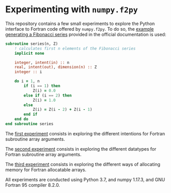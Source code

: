 # Experimenting with `numpy.f2py`

This repository contains a few small experiments to explore the Python interface to Fortran code offered by `numpy.f2py`. To do so, the [example generating a Fibonacci series](https://docs.scipy.org/doc/numpy/f2py/getting-started.html) provided in the official documentation is used:

```fortran
subroutine series(n, Z)
    ! calculates first n elements of the Fibonacci series
    implicit none

    integer, intent(in) :: n
    real, intent(out), dimension(n) :: Z
    integer :: i

    do i = 1, n
        if (i == 1) then
            Z(i) = 0.0
        else if (i == 2) then
            Z(i) = 1.0
        else
            Z(i) = Z(i - 2) + Z(i - 1)
        end if
    end do
end subroutine series
```

The [first experiment](./fib_intent) consists in exploring the different intentions for Fortran subroutine array arguments.

The [second experiment](./fib_array_datatype) consists in exploring the different datatypes for Fortran subroutine array arguments.

The [third experiment](./fib_alloc) consists in exploring the different ways of allocating memory for Fortran allocatable arrays.

All experiments are conducted using Python 3.7, and numpy 1.17.3, and GNU Fortran 95 compiler 8.2.0.
